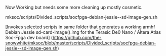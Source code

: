 Now Working but needs some more cleaning up mostly cosmetic.

mksoc/scripts/Divided_scripts/socfpga-debian-jessie--sd-image-gen.sh

[Invokes selected scripts in same folder that generates a working armhf Debian Jessie sd-card-image().img
for the Terasic De0 Nano / Altera Atlas Soc-Fpga dev board] (https://github.com/the-snowwhite/mksoc/blob/master/scripts/Divided_scripts/socfpga-debian-jessie--sd-image-gen.sh)
